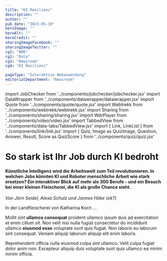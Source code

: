 ```yaml
---
title: "KI Resilienz"
description: ""
author: ""
pub_date: "2023-05-10"
heroImage: ""
heroAlt: ""
heroCredit: ""
sharingImageFacebook: ""
sharingImageTwitter: ""
cg1: "WDR"
cg2: "Data"
cg3: "Newsroom"
cg4: "KI Resilienz"

pageType: "Interaktive Webanwendung"
editorialDepartment: "Newsroom"
---
```


import JobChecker from '../components/jobchecker/jobchecker.jsx'
import DataWrapper from '../components/datawrapper/datawrapper.jsx'
import Quote from '../components/quote/quote.jsx'
import Webtrekk from '../components/webtrekk/webtrekk.jsx'
import Sharing from '../components/sharing/sharing.jsx'
import WdrPlayer from '../components/video/video.jsx'
import TabbedView from '../components/data-tabs/TabbedView.jsx'
import { Link, LinkList } from '../components/link/link.jsx'
import { Quiz, Image as QuizImage, Question, Answer, Result, Score as QuizScore } from '../components/quiz/quiz.jsx'

# So stark ist Ihr Job durch KI bedroht
#### Künstliche Intelligenz wird die Arbeitswelt zum Teil revolutionieren. In welchen Jobs könnten KI und Roboter menschliche Arbeit wie stark ersetzen? Ein interaktiver Blick auf mehr als 300 Berufe - und ein Besuch bei einer kleinen Fleischerei, die KI als große Chance sieht.

<i>Von Jörn Seidel, Alexa Schulz und Jannes Höke (ok?)</i>

In der Landfleischerei von Katharina Koch ...


<JobChecker>

Mollit sint **ullamco consequat** proident ullamco ipsum duis ad exercitation et enim cillum sit. Non velit nisi nulla fugiat consectetur do incididunt ullamco **eiusmod esse** voluptate sunt quis fugiat. Non laboris eu laborum sint consequat. Veniam aliquip laborum aliquip elit enim laboris.

</JobChecker>

Reprehenderit officia nulla eiusmod culpa sint ullamco. Velit culpa fugiat dolor anim non. Excepteur aliquip duis voluptate sunt quis ullamco ea minim minim officia.

<Sharing twitter facebook mail whatsapp telegram reddit xing linkedin />
